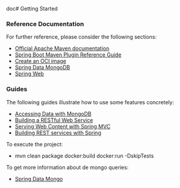 doc# Getting Started

### Reference Documentation

For further reference, please consider the following sections:

* [Official Apache Maven documentation](https://maven.apache.org/guides/index.html)
* [Spring Boot Maven Plugin Reference Guide](https://docs.spring.io/spring-boot/docs/2.5.3/maven-plugin/reference/html/)
* [Create an OCI image](https://docs.spring.io/spring-boot/docs/2.5.3/maven-plugin/reference/html/#build-image)
* [Spring Data MongoDB](https://docs.spring.io/spring-boot/docs/2.5.3/reference/htmlsingle/#boot-features-mongodb)
* [Spring Web](https://docs.spring.io/spring-boot/docs/2.5.3/reference/htmlsingle/#boot-features-developing-web-applications)

### Guides

The following guides illustrate how to use some features concretely:

* [Accessing Data with MongoDB](https://spring.io/guides/gs/accessing-data-mongodb/)
* [Building a RESTful Web Service](https://spring.io/guides/gs/rest-service/)
* [Serving Web Content with Spring MVC](https://spring.io/guides/gs/serving-web-content/)
* [Building REST services with Spring](https://spring.io/guides/tutorials/bookmarks/)

To execute the project:

*  mvn clean package docker:build docker:run -DskipTests      

To get more information about de mongo queries:

* [Spring Data Mongo](https://docs.spring.io/spring-data/mongodb/docs/current/reference/html/#repositories.query-methods.details)
